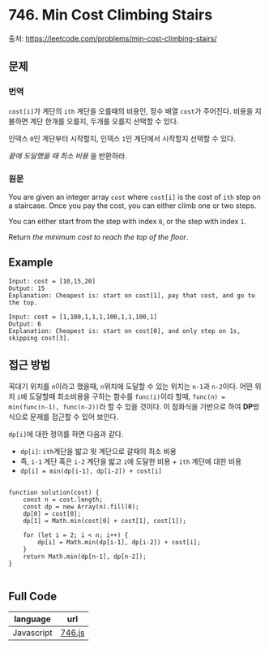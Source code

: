 # 746. Min Cost Climbing Stairs
출처: https://leetcode.com/problems/min-cost-climbing-stairs/

## 문제

### 번역

`cost[i]`가 계단의 `ith` 계단을 오를때의 비용인, 정수 배열 `cost`가 주어진다. 비용을 지불하면 계단 한개를 오를지, 두개를 오를지 선택할 수 있다.

인덱스 `0`인 계단부터 시작할지, 인덱스 `1`인 계단에서 시작할지 선택할 수 있다.

_끝에 도달했을 때 최소 비용_ 을 반환하라.

### 원문

You are given an integer array  `cost`  where  `cost[i]`  is the cost of  `ith`  step on a staircase. Once you pay the cost, you can either climb one or two steps.

You can either start from the step with index  `0`, or the step with index  `1`.

Return  _the minimum cost to reach the top of the floor_.

## Example
```
Input: cost = [10,15,20]
Output: 15
Explanation: Cheapest is: start on cost[1], pay that cost, and go to the top.
```
```
Input: cost = [1,100,1,1,1,100,1,1,100,1]
Output: 6
Explanation: Cheapest is: start on cost[0], and only step on 1s, skipping cost[3].
```

## 접근 방법

꼭대기 위치를 `n`이라고 했을때, `n`위치에 도달할 수 있는 위치는 `n-1`과 `n-2`이다. 어떤 위치 `i`에 도달할때 최소비용을 구하는 함수를 `func(i)`이라 할때, `func(n) = min(func(n-1), func(n-2))`라 할 수 있을 것이다. 이 점화식을 기반으로 하여 **DP**방식으로 문제를 접근할 수 있어 보인다.

`dp[i]`에 대한 정의를 하면 다음과 같다.
- `dp[i]`: `ith`계단을 밟고 윗 계단으로 갈때의 최소 비용
- 즉, `i-1` 계단 혹은 `i-2` 계단을 밟고 `i`에 도달한 비용 + `ith` 계단에 대한 비용
- `dp[i] = min(dp[i-1], dp[i-2]) + cost[i]`

<pre>
<code>
function solution(cost) {
	const n = cost.length;
	const dp = new Array(n).fill(0);
	dp[0] = cost[0];
	dp[1] = Math.min(cost[0] + cost[1], cost[1]);
	
	for (let i = 2; i < n; i++) {
		dp[i] = Math.min(dp[i-1], dp[i-2]) + cost[i];
	}
	return Math.min(dp[n-1], dp[n-2]);
}
</code>
</pre>
 
## Full Code
|language|url|
|--------|---|
|Javascript|[746.js](https://github.com/opwe37/Algorithm-Study/blob/master/LeetCode/src/746.js)|
